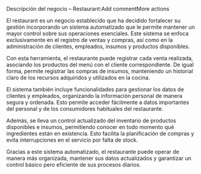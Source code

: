 Descripción del negocio – Restaurant:Add commentMore actions

El restaurant es un negocio establecido que ha decidido fortalecer su gestión incorporando
un sistema automatizado que le permite mantener un mayor control sobre sus operaciones esenciales.
Este sistema se enfoca exclusivamente en el registro de ventas y compras, así como en la 
administración de clientes, empleados, insumos y productos disponibles.

Con esta herramienta, el restaurante puede registrar cada venta realizada, asociando los productos
del menú con el cliente correspondiente. De igual forma, permite registrar las compras de insumos, 
manteniendo un historial claro de los recursos adquiridos y utilizados en la cocina.

El sistema también incluye funcionalidades para gestionar los datos de clientes y empleados, 
organizando la información personal de manera segura y ordenada. Esto permite acceder fácilmente
a datos importantes del personal y de los consumidores habituales del restaurante.

Además, se lleva un control actualizado del inventario de productos disponibles e insumos, permitiendo
conocer en todo momento qué ingredientes están en existencia. Esto facilita la planificación de compras
y evita interrupciones en el servicio por falta de stock.

Gracias a este sistema automatizado, el restaurante puede operar de manera más organizada, mantener 
sus datos actualizados y garantizar un control básico pero eficiente de sus procesos diarios.
